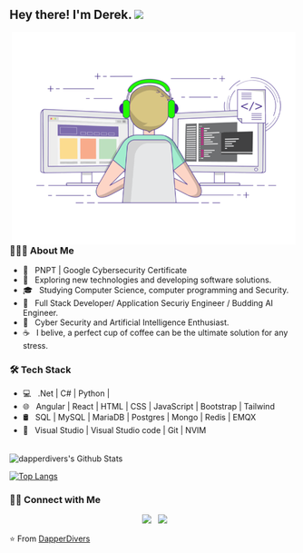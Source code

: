 <h2> Hey there! I'm Derek. <img src="https://avatars.githubusercontent.com/u/15368703?v=4" width="25"></h2>
<img align="right" alt="GIF" src="https://raw.githubusercontent.com/devSouvik/devSouvik/master/gif3.gif" width="500"/>

<h3> 👨🏻‍💻 About Me </h3>

- 🔭 &nbsp; PNPT | Google Cybersecurity Certificate 
- 🤔 &nbsp; Exploring new technologies and developing software solutions.
- 🎓 &nbsp; Studying Computer Science, computer programming and Security.
- 💼 &nbsp; Full Stack Developer/ Application Securiy Engineer / Budding AI Engineer.
- 🌱 &nbsp; Cyber Security and Artificial Intelligence Enthusiast.
- ☕ &nbsp; I belive, a perfect cup of coffee can be the ultimate solution for any stress. 

<h3>🛠 Tech Stack</h3>

- 💻 &nbsp; .Net | C# | Python |   
- 🌐 &nbsp; Angular | React | HTML | CSS | JavaScript | Bootstrap | Tailwind
- 🛢 &nbsp; SQL | MySQL | MariaDB | Postgres | Mongo | Redis | EMQX
- 🔧 &nbsp; Visual Studio | Visual Studio code | Git | NVIM

<br>

<img align="center" src="https://github-readme-stats.vercel.app/api?username=dapperdivers&include_all_commits=true&count_private=true&show_icons=true&line_height=20&title_color=7A7ADB&icon_color=2234AE&text_color=D3D3D3&bg_color=0,000000,130F40" alt="dapperdivers's Github Stats">

</br>

[![Top Langs](https://github-readme-stats.vercel.app/api/top-langs/?username=dapperdivers&layout=compact&text_color=daf7dc&bg_color=151515)](https://github.com/dapperdivers/github-readme-stats)


<h3> 🤝🏻 Connect with Me </h3>

<p align="center">
&nbsp; <a href="https://www.linkedin.com/in/dmackley/" target="_blank" rel="noopener noreferrer"><img src="https://img.icons8.com/plasticine/100/000000/linkedin.png" width="50" /></a>
&nbsp; <a href="mailto:derek.mackley@hotmail.com" target="_blank" rel="noopener noreferrer"><img src="https://img.icons8.com/plasticine/100/000000/gmail.png"  width="50" /></a>
</p>

⭐️ From [DapperDivers](https://github.com/DapperDivers)
